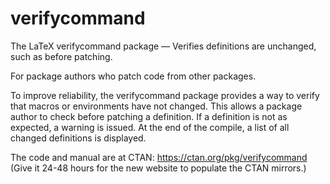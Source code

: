 # verifycommand

The LaTeX verifycommand package — Verifies definitions are unchanged, such as before patching.

For package authors who patch code from other packages.

To improve reliability, the verifycommand package provides a way to verify that macros or environments have not changed. This allows a package author to check before patching a definition. If a definition is not as expected, a warning is issued. At the end of the compile, a list of all changed definitions is displayed.

The code and manual are at CTAN: https://ctan.org/pkg/verifycommand
(Give it 24-48 hours for the new website to populate the CTAN mirrors.)
